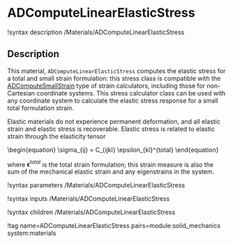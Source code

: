 # ADComputeLinearElasticStress

!syntax description /Materials/ADComputeLinearElasticStress

## Description

This material, `ADComputeLinearElasticStress` computes the elastic stress for a
total and small strain formulation: this stress class is compatible with the
[ADComputeSmallStrain](/ADComputeSmallStrain.md) type of strain calculators,
including those for non-Cartesian coordinate systems. This stress calculator
class can be used with any coordinate system to calculate the elastic stress
response for a small total formulation strain.

Elastic materials do not experience permanent deformation, and all elastic
strain and elastic stress is recoverable. Elastic stress is related to elastic
strain through the elasticity tensor

\begin{equation}
\sigma_{ij} = C_{ijkl} \epsilon_{kl}^{total}
\end{equation}

where $\boldsymbol{\epsilon}^{total}$ is the total strain formulation; this
strain measure is also the sum of the mechanical elastic strain and any
eigenstrains in the system.

!syntax parameters /Materials/ADComputeLinearElasticStress

!syntax inputs /Materials/ADComputeLinearElasticStress

!syntax children /Materials/ADComputeLinearElasticStress

!tag name=ADComputeLinearElasticStress pairs=module:solid_mechanics system:materials
